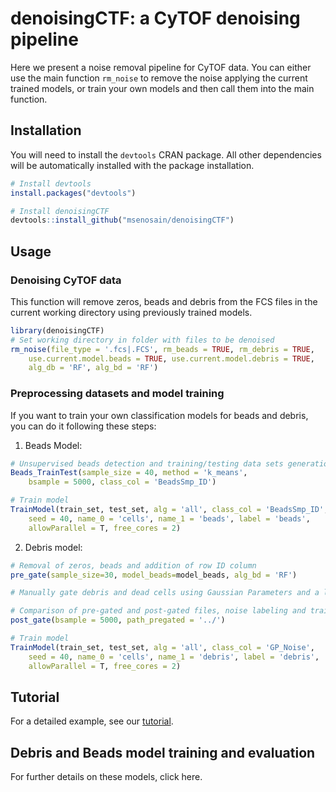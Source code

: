 # denoisingCTF: a CyTOF denoising pipeline

Here we present a noise removal pipeline for CyTOF data. You can either use the 
main function `rm_noise` to remove the noise applying the current trained models,
or train your own models and then call them into the main function.

## Installation
You will need to install the `devtools` CRAN package. All other dependencies 
will be automatically installed with the package installation.

```R
# Install devtools
install.packages("devtools")

# Install denoisingCTF
devtools::install_github("msenosain/denoisingCTF")
```

## Usage

### Denoising CyTOF data

This function will remove zeros, beads and debris from the FCS files in the 
current working directory using previously trained models. 

```R
library(denoisingCTF)
# Set working directory in folder with files to be denoised
rm_noise(file_type = '.fcs|.FCS', rm_beads = TRUE, rm_debris = TRUE,
    use.current.model.beads = TRUE, use.current.model.debris = TRUE,
    alg_db = 'RF', alg_bd = 'RF')

```

### Preprocessing datasets and model training

If you want to train your own classification models for beads and debris, you
can do it following these steps:

1. Beads Model:
```R
# Unsupervised beads detection and training/testing data sets generation.
Beads_TrainTest(sample_size = 40, method = 'k_means', 
    bsample = 5000, class_col = 'BeadsSmp_ID')

# Train model
TrainModel(train_set, test_set, alg = 'all', class_col = 'BeadsSmp_ID', 
    seed = 40, name_0 = 'cells', name_1 = 'beads', label = 'beads',
    allowParallel = T, free_cores = 2)

```

2. Debris model:
``` R
# Removal of zeros, beads and addition of row ID column
pre_gate(sample_size=30, model_beads=model_beads, alg_bd = 'RF') 

# Manually gate debris and dead cells using Gaussian Parameters and a live/dead cell marker.

# Comparison of pre-gated and post-gated files, noise labeling and training/testing data sets generation.
post_gate(bsample = 5000, path_pregated = '../') 

# Train model
TrainModel(train_set, test_set, alg = 'all', class_col = 'GP_Noise', 
    seed = 40, name_0 = 'cells', name_1 = 'debris', label = 'debris', 
    allowParallel = T, free_cores = 2)

```

## Tutorial

For a detailed example, see our [tutorial](https://msenosain.github.io/denoisingCTF/articles/tutorial.html).


## Debris and Beads model training and evaluation

For further details on these models, click here.





